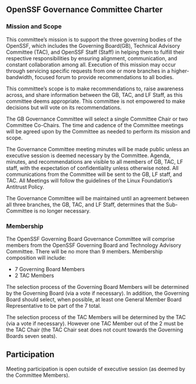 ## OpenSSF Governance Committee Charter
### Mission and Scope
This committee’s mission is to support the three governing bodies of the OpenSSF, which includes the Governing Board(GB), Technical Advisory Committee (TAC), and OpenSSF Staff (Staff) in helping them to fulfill their respective responsibilities by ensuring alignment, communication, and constant collaboration among all. Execution of this mission may occur through servicing specific requests from one or more branches in a higher-bandwidth, focused forum to provide recommendations to all bodies.  

This committee’s scope is to make recommendations to, raise awareness across, and share information between the GB, TAC, and LF Staff, as this committee deems appropriate. This committee is not empowered to make decisions but will vote on its recommendations.  

The GB Governance Committee will select a single Committee Chair or two Committee Co-Chairs. The time and cadence of the Committee meetings will be agreed upon by the Committee as needed to perform its mission and scope.

The Governance Committee meeting minutes will be made public unless an executive session is deemed necessary by the Committee. Agenda, minutes, and recommendations are visible to all members of GB, TAC, LF staff, with the expectation of confidentiality unless otherwise noted. All communications from the Committee will be sent to the GB, LF staff, and TAC. All Meetings will follow the guidelines of the Linux Foundation’s Antitrust Policy. 

The Governance Committee will be maintained until an agreement between all three branches, the GB, TAC, and LF Staff, determines that the Sub-Committee is no longer necessary. 

### Membership
The OpenSSF Governing Board Governance Committee will comprise members from the OpenSSF Governing Board and Technology Advisory Committee. There will be no more than 9 members. Membership composition will include:
- 7 Governing Board Members
- 2 TAC Members

The selection process of the Governing Board Members will be determined by the Governing Board (via a vote if necessary). In addition, the Governing Board should select, when possible, at least one General Member Board Representative to be part of the 7 total. 


The selection process of the TAC Members will be determined by the TAC (via a vote if necessary). However one TAC Member out of the 2 must be the TAC Chair (the TAC Chair seat does not count towards the Governing Boards seven seats).

## Participation
Meeting participation is open outside of executive session (as deemed by the Committee Members). 
